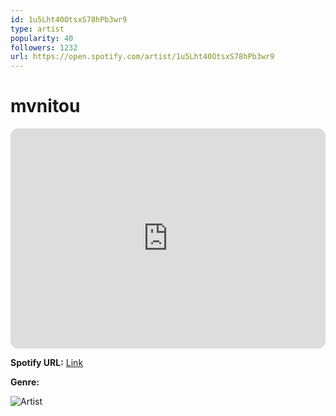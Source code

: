 ```yaml
---
id: 1u5Lht40OtsxS78hPb3wr9
type: artist
popularity: 40
followers: 1232
url: https://open.spotify.com/artist/1u5Lht40OtsxS78hPb3wr9
---
```

# mvnitou

<iframe style="border-radius:12px" src="https://open.spotify.com/embed/artist/1u5Lht40OtsxS78hPb3wr9" width="100%" height="352" frameBorder="0" allowfullscreen="" allow="autoplay; clipboard-write; encrypted-media; fullscreen; picture-in-picture" loading="lazy"></iframe>

**Spotify URL:** [Link](https://open.spotify.com/artist/1u5Lht40OtsxS78hPb3wr9)

**Genre:** 

![Artist](https://i.scdn.co/image/ab6761610000e5ebf0573f30b2a631ebc4e908f7)
